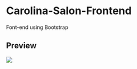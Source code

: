 # Carolina-Salon-Frontend
Font-end using Bootstrap

## Preview
<img src="https://user-images.githubusercontent.com/26871154/43979538-b4e5eeba-9cf3-11e8-99ec-007402a8daa4.png">
